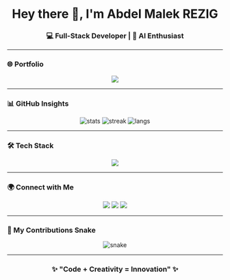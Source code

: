 <h1 align="center">Hey there 👋, I'm Abdel Malek REZIG</h1>
<h3 align="center">💻 Full-Stack Developer | 🤖 AI Enthusiast </h3>

---

### 🌐 Portfolio
<p align="center">
  <a href="https://portfolio-rezig-abdelmalek-85ap.vercel.app/" target="_blank">
    <img src="https://img.shields.io/badge/🚀%20Visit%20My%20Portfolio-blue?style=for-the-badge&logo=vercel" />
  </a>
</p>

---

### 📊 GitHub Insights
<p align="center">
  <img src="https://github-readme-stats.vercel.app/api?username=rezig-abdelmalek&show_icons=true&theme=radical" alt="stats" />
  <img src="https://github-readme-streak-stats.herokuapp.com/?user=rezig-abdelmalek&theme=radical" alt="streak" />
  <img src="https://github-readme-stats.vercel.app/api/top-langs/?username=rezig-abdelmalek&layout=compact&theme=radical" alt="langs" />
</p>

---

### 🛠️ Tech Stack
<p align="center">
  <img src="https://skillicons.dev/icons?i=js,react,html,css,php,laravel,python,java,ocaml,mysql,postgresql,git,github,docker,tensorflow" />
</p>

---

### 🌍 Connect with Me
<p align="center">
  <a href="mailto:rezig.abdelmalek03@gmail.com"><img src="https://skillicons.dev/icons?i=gmail" /></a>
  <a href="https://linkedin.com/in/abdel-malek-rezig-34301b333"><img src="https://skillicons.dev/icons?i=linkedin" /></a>
  <a href="https://discordapp.com/users/rezigmalek"><img src="https://skillicons.dev/icons?i=discord" /></a>
</p>

---

### 🐍 My Contributions Snake
<p align="center">
  <img src="https://github.com/rezig-abdelmalek/rezig-abdelmalek/blob/output/github-contribution-grid-snake.svg" alt="snake"/>
</p>

---

<h3 align="center">✨ "Code + Creativity = Innovation" ✨</h3>
